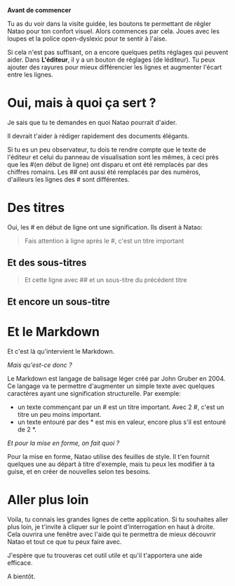 **Avant de commencer**

Tu as du voir dans la visite guidée, les boutons te permettant de rêgler Natao pour ton confort visuel. Alors commences par cela. Joues avec les loupes et la police open-dyslexic pour te sentir à l'aise.

Si cela n'est pas suffisant, on a encore quelques petits réglages qui peuvent aider. Dans **L'éditeur**, il y a un bouton de réglages (de léditeur). Tu peux ajouter des rayures pour mieux différencier les lignes et augmenter l'écart entre  les lignes.

# Oui, mais à quoi ça sert ?
Je sais que tu te demandes en quoi Natao pourrait d'aider.

Il devrait t'aider à rédiger rapidement des documents élégants.

Si tu es un peu observateur, tu dois te rendre compte que le texte de l'éditeur et celui du panneau de visualisation sont les mêmes, à ceci près que les #(en début de ligne) ont disparu et ont été remplacés par des chiffres romains. Les ## ont aussi été remplacés par des numéros, d'ailleurs les lignes des # sont différentes.

# Des titres
Oui, les # en début de ligne ont une signification. Ils disent à Natao:

> Fais attention à ligne après le #, c'est un titre important

## Et des sous-titres
> Et cette ligne avec ## et un sous-titre du précédent titre

## Et encore un sous-titre

# Et le Markdown



Et c'est là qu'intervient le Markdown.

*Mais qu'est-ce donc ?*

Le Markdown est langage de balisage léger créé par John Gruber en 2004. Ce langage va te permettre d'augmenter un simple texte avec quelques caractères ayant une signification structurelle.
Par exemple:
- un texte commençant par un # est un titre important. Avec 2 #, c'est un titre un peu moins important.
- un texte entouré par des * est mis en valeur, encore plus s'il est entouré de 2 *.

*Et pour la mise en forme, on fait quoi ?*

Pour la mise en forme, Natao utilise des feuilles de style. Il t'en fournit quelques une au départ à titre d'exemple, mais tu peux les modifier à ta guise, et en créer de nouvelles selon tes besoins.

# Aller plus loin
Voila, tu connais les grandes lignes de cette application. Si tu souhaites aller plus loin, je t'invite à cliquer sur le point d'interrogation en haut à droite. Cela ouvrira une fenêtre avec l'aide qui te permettra de mieux découvrir Natao et tout ce que tu peux faire avec.

J'espère que tu trouveras cet outil utile et qu'il t'apportera une aide efficace.

A bientôt.
